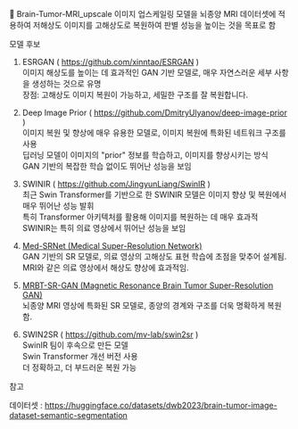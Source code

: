 🧠 Brain-Tumor-MRI_upscale 
이미지 업스케일링 모델을 뇌종양 MRI 데이터셋에 적용하여 저해상도 이미지를 고해상도로 복원하여 판별 성능을 높이는 것을 목표로 함   
   
모델 후보   
   
1. ESRGAN ( https://github.com/xinntao/ESRGAN )   
이미지 해상도를 높이는 데 효과적인 GAN 기반 모델로, 매우 자연스러운 세부 사항을 생성하는 것으로 유명   
장점: 고해상도 이미지 복원이 가능하고, 세밀한 구조를 잘 복원합니다.   
   
2.  Deep Image Prior ( https://github.com/DmitryUlyanov/deep-image-prior )   
이미지 복원 및 향상에 매우 유용한 모델로, 이미지 복원에 특화된 네트워크 구조를 사용   
딥러닝 모델이 이미지의 "prior" 정보를 학습하고, 이미지를 향상시키는 방식   
GAN 기반의 복잡한 학습 없이도 뛰어난 성능을 보임   
   
3.  SWINIR ( https://github.com/JingyunLiang/SwinIR )   
최근 Swin Transformer를 기반으로 한 SWINIR 모델은 이미지 향상 및 복원에서 매우 뛰어난 성능 발휘    
특히 Transformer 아키텍처를 활용해 이미지를 복원하는 데 매우 효과적   
SWINIR는 특히 의료 영상에서 뛰어난 성능을 보임   
   
4. [Med-SRNet (Medical Super-Resolution Network)](https://pmc.ncbi.nlm.nih.gov/articles/PMC9210125/?utm_source=chatgpt.com)  
GAN 기반의 SR 모델로, 의료 영상의 고해상도 표현 학습에 초점을 맞추어 설계됨.  
MRI와 같은 의료 영상에서 해상도 향상에 효과적임.

5. [MRBT-SR-GAN (Magnetic Resonance Brain Tumor Super-Resolution GAN)](https://aapm.onlinelibrary.wiley.com/doi/full/10.1002/acm2.13758?utm_source=chatgpt.com)  
뇌종양 MRI 영상에 특화된 SR 모델로, 종양의 경계와 구조를 더욱 명확하게 복원함.

6. SWIN2SR ( https://github.com/mv-lab/swin2sr )   
SwinIR 팀이 후속으로 만든 모델  
Swin Transformer 개선 버전 사용   
더 정확하고, 더 부드러운 복원 가능   


참고   

데이터셋 : https://huggingface.co/datasets/dwb2023/brain-tumor-image-dataset-semantic-segmentation
